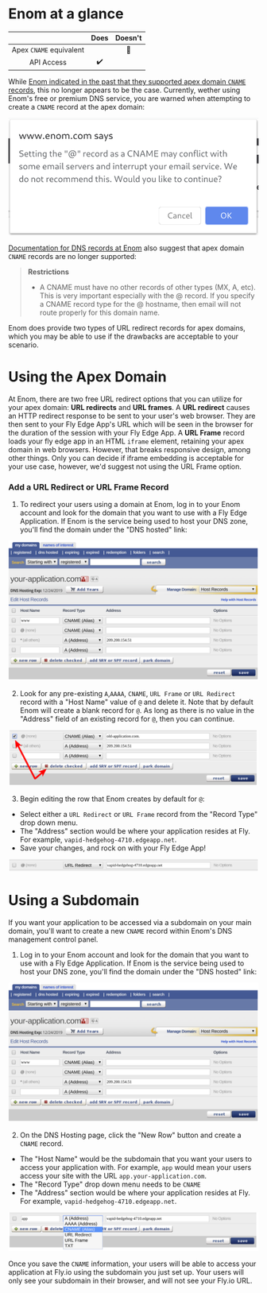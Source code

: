 # Enom at a glance

 |   | Does | Doesn't |
 | :---: | :---: | :---: |
 | Apex `CNAME` equivalent |  | :no_entry_sign: |
 | API Access | :heavy_check_mark:| |

While [Enom indicated in the past that they supported apex domain `CNAME` records](https://www.enom.com/blog/our-new-dns-under-the-hood/), this no longer appears to be the case. Currently, wether using Enom's free or premium DNS service, you are warned when attempting to create a `CNAME` record at the apex domain:

![Enom - Warning for CNAME at apex domain](./screenshots/enom/enom-cname-at-apex-domain-warning.png "Enom - Warning for CNAME at apex domain")

[Documentation for DNS records at Enom](https://www.enom.com/help/faq_hostrecords.aspx) also suggest that apex domain `CNAME` records are no longer supported:

> **Restrictions**
>
> * A CNAME must have no other records of other types (MX, A, etc). This is very important especially with the @ record. If you specify a CNAME record type for the @ hostname, then email will not route properly for this domain name.

Enom does provide two types of URL redirect records for apex domains, which you may be able to use if the drawbacks are acceptable to your scenario.

# Using the Apex Domain

At Enom, there are two free URL redirect options that you can utilize for your apex domain: **URL redirects** and **URL frames**. A **URL redirect** causes an HTTP redirect response to be sent to your user's web browser. They are then sent to your Fly Edge App's URL which will be seen in the browser for the duration of the session with your Fly Edge App. A **URL Frame** record loads your fly edge app in an HTML `iframe` element, retaining your apex domain in web browsers. However, that breaks responsive design, among other things. Only you can decide if iframe embedding is acceptable for your use case, however, we'd suggest not using the URL Frame option.

### Add a URL Redirect or URL Frame Record

1. To redirect your users using a domain at Enom, log in to your Enom account and look for the domain that you want to use with a Fly Edge Application. If Enom is the service being used to host your DNS zone, you'll find the domain under the "DNS hosted" link: 

![Enom - Manage DNS Records for your Domain](./screenshots/enom/enom-basic-dns-records.png "Enom - Manage DNS Records for your Domain")

2. Look for any pre-existing `A`,`AAAA`, `CNAME`, `URL Frame` or `URL Redirect` record with a "Host Name" value of `@` and delete it. Note that by default Enom will create a blank record for `@`. As long as there is no value in the "Address" field of an existing record for `@`, then you can continue.

![Enom - Manage DNS Records for your Domain](./screenshots/enom/enom-delete-old-apex-record.png "Enom - Manage DNS Records for your Domain")

3. Begin editing the row that Enom creates by default for `@`: 

  * Select either a `URL Redirect` or `URL Frame` record from the "Record Type" drop down menu.
  * The "Address" section would be where your application resides at Fly. For example, `vapid-hedgehog-4710.edgeapp.net`.
  * Save your changes, and rock on with your Fly Edge App!

![Enom - Create a URL redirect record for your Domain](./screenshots/enom/enom-url-redirect-record.png "Enom - Create a URL redirect record for your Domain")


# Using a Subdomain

If you want your application to be accessed via a subdomain on your main domain, you'll want to create a new `CNAME` record within Enom's DNS management control panel.

1. Log in to your Enom account and look for the domain that you want to use with a Fly Edge Application. If Enom is the service being used to host your DNS zone, you'll find the domain under the "DNS hosted" link:

![Enom - Manage DNS Records for your Domain](./screenshots/enom/enom-basic-dns-records.png "Enom - Manage DNS Records for your Domain")

2. On the DNS Hosting page, click the "New Row" button and create a `CNAME` record.

  * The "Host Name" would be the subdomain that you want your users to access your application with. For example, `app` would mean your users access your site with the URL `app.your-application.com`.
  * The "Record Type" drop down menu needs to be `CNAME`
  * The "Address" section would be where your application resides at Fly. For example, `vapid-hedgehog-4710.edgeapp.net`.

![Enom - Add CNAME Record to your zone](./screenshots/enom/enom-add-subdomain-cname.png "Enom - Add CNAME Record to your zone")

Once you save the `CNAME` information, your users will be able to access your application at Fly.io using the subdomain you just set up. Your users will only see your subdomain in their browser, and will not see your Fly.io URL.
